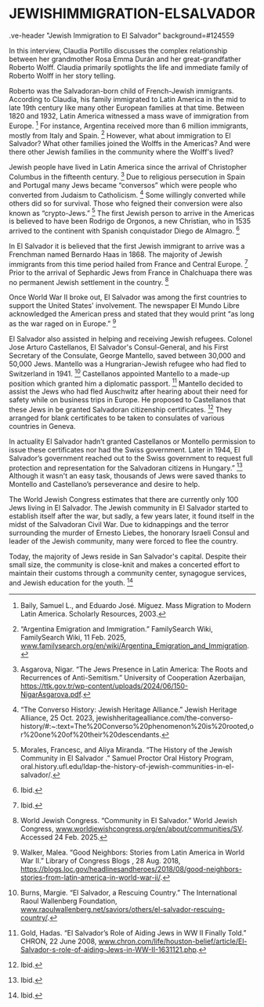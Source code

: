 # JEWISHIMMIGRATION-ELSALVADOR

.ve-header "Jewish Immigration to El Salvador" background=#124559



In this interview, Claudia Portillo discusses the complex relationship between her grandmother Rosa Emma Durán and her great-grandfather Roberto Wolff. Claudia primarily spotlights the life and immediate family of Roberto Wolff in her story telling. 

Roberto was the Salvadoran-born child of French-Jewish immigrants. According to Claudia, his family immigrated to Latin America in the mid to late 19th century like many other European families at that time. Between 1820 and 1932, Latin America witnessed a mass wave of immigration from Europe. [^1] For instance, Argentina received more than 6 million immigrants, mostly from Italy and Spain. [^2] However, what about immigration to El Salvador? What other families joined the Wolffs in the Americas? And were there other Jewish families in the community where the Wolff's lived? 

Jewish people have lived in Latin America since the arrival of Christopher Columbus in the fifteenth century. [^3] Due to religious persecution in Spain and Portugal many Jews became “conversos” which were people who converted from Judaism to Catholicism. [^4] Some willingly converted while others did so for survival. Those who feigned their conversion were also known as “crypto-Jews.” [^5] The first Jewish person to arrive in the Americas is believed to have been Rodrigo de Orgonos, a new Christian, who in 1535 arrived to the continent with Spanish conquistador Diego de Almagro. [^6]

In El Salvador it is believed that the first Jewish immigrant to arrive was a Frenchman named Bernardo Haas in 1868. The majority of Jewish immigrants from this time period hailed from France and Central Europe. [^7] Prior to the arrival of Sephardic Jews from France in Chalchuapa there was no permanent Jewish settlement in the country. [^8] 

Once World War II broke out, El Salvador was among the first countries to support the United States' involvement. The newspaper El Mundo Libre acknowledged the American press and stated that they would print “as long as the war raged on in Europe.” [^9]

El Salvador also assisted in helping and receiving Jewish refugees. Colonel Jose Arturo Castellanos, El Salvador's Consul-General, and his First Secretary of the Consulate, George Mantello, saved between 30,000 and 50,000 Jews. Mantello was a Hungrarian-Jewish refugee who had fled to Switzerland in 1941.  [^10] Castellanos appointed Mantello to a made-up position which granted him a diplomatic passport. [^11] Mantello decided to assist the Jews who had fled Auschwitz after hearing about their need for safety while on business trips in Europe. He proposed to Castellanos that these Jews in be granted Salvadoran citizenship certificates. [^12] They arranged for blank certificates to be taken to consulates of various countries in Geneva. 


In actuality El Salvador hadn’t granted Castellanos or Montello permission to issue these certificates nor had the Swiss government. Later in 1944, El Salvador’s government reached out to the Swiss government to request full protection and representation for the Salvadoran citizens in Hungary.” [^13] Although it wasn't an easy task, thousands of Jews were saved thanks to Montello and Castellano’s perseverance and desire to help.

The World Jewish Congress estimates that there are currently only 100 Jews living in El Salvador. The Jewish community in El Salvador started to establish itself after the war, but sadly, a few years later, it found itself in the midst of the Salvadoran Civil War. Due to kidnappings and the terror surrounding the murder of Ernesto Liebes, the honorary Israeli Consul and leader of the Jewish community, many were forced to flee the country. 

Today, the majority of Jews reside in San Salvador's capital. Despite their small size, the community is close-knit and makes a concerted effort to maintain their customs through a community center, synagogue services, and Jewish education for the youth. [^14] 




[^1]: Baily, Samuel L., and Eduardo José. Míguez. Mass Migration to Modern Latin America. Scholarly Resources, 2003. 
[^2]: “Argentina Emigration and Immigration.” FamilySearch Wiki, FamilySearch Wiki, 11 Feb. 2025, www.familysearch.org/en/wiki/Argentina_Emigration_and_Immigration. 
[^3]: Asgarova, Nigar. “The Jews Presence in Latin America: The Roots and Recurrences of Anti-Semitism.” University of Cooperation Azerbaijan, https://ttk.gov.tr/wp-content/uploads/2024/06/150-NigarAsgarova.pdf. 
[^4]: “The Converso History: Jewish Heritage Alliance.” Jewish Heritage Alliance, 25 Oct. 2023, jewishheritagealliance.com/the-converso-history/#:~:text=The%20Converso%20phenomenon%20is%20rooted,or%20one%20of%20their%20descendants. 
[^5]: Morales, Francesc, and Aliya Miranda. “The History of the Jewish Community in El Salvador .” Samuel Proctor Oral History Program, oral.history.ufl.edu/ldap-the-history-of-jewish-communities-in-el-salvador/.
[^6]: Ibid. 
[^7]: Ibid. 
[^8]: World Jewish Congress. “Community in El Salvador.” World Jewish Congress, www.worldjewishcongress.org/en/about/communities/SV. Accessed 24 Feb. 2025. 
[^9]: Walker, Malea. “Good Neighbors: Stories from Latin America in World War II.” Library of Congress Blogs , 28 Aug. 2018, https://blogs.loc.gov/headlinesandheroes/2018/08/good-neighbors-stories-from-latin-america-in-world-war-ii/. 
[^10]: Burns, Margie. “El Salvador, a Rescuing Country.” The International Raoul Wallenberg Foundation, www.raoulwallenberg.net/saviors/others/el-salvador-rescuing-country/. 
[^11]: Gold, Hadas. “El Salvador’s Role of Aiding Jews in WW II Finally Told.” CHRON, 22 June 2008, www.chron.com/life/houston-belief/article/El-Salvador-s-role-of-aiding-Jews-in-WW-II-1631121.php. 
[^12]: Ibid. 
[^13]: Ibid. 
[^14]: Ibid. 



